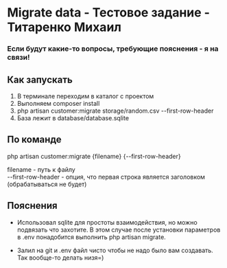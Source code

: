 <h1>Migrate data - Тестовое задание - Титаренко Михаил</h1>

<h3>Если будут какие-то вопросы, требующие пояснения - я на связи!</h3>

<h2>Как запускать</h2>

1. В терминале переходим в каталог с проектом
2. Выполняем composer install
2. php artisan customer:migrate storage/random.csv --first-row-header
3. База лежит в database/database.sqlite

<h2>По команде</h2>

php artisan customer:migrate {filename} {--first-row-header}

filename - путь к файлу<br />
--first-row-header - опция, что первая строка является заголовком (обрабатываться не будет)

<h2>Пояснения</h2>

- Использовал sqlite для простоты взаимодействия, но можно подвязать что захотите.
В этом случае после установки параметров в .env понадобится выполнить php artisan migrate.

- Залил на git и .env файл чисто чтобы не надо было вам создавать. Так вообще-то делать низя=)
